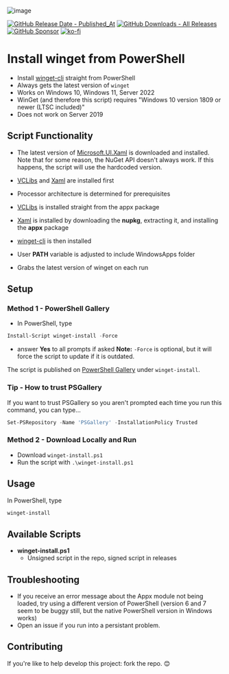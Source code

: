 
![image](https://github.com/asheroto/winget-installer/assets/49938263/21e65c6d-9132-465d-a05d-158ce9972bf3)

[![GitHub Release Date - Published_At](https://img.shields.io/github/release-date/asheroto/winget-installer)](https://github.com/asheroto/winget-installer/releases)
[![GitHub Downloads - All Releases](https://img.shields.io/github/downloads/asheroto/winget-installer/total)](https://github.com/asheroto/winget-installer/releases)
[![GitHub Sponsor](https://img.shields.io/github/sponsors/asheroto?label=Sponsor&logo=GitHub)](https://github.com/sponsors/asheroto)
[![ko-fi](https://ko-fi.com/img/githubbutton_sm.svg)](https://ko-fi.com/asheroto)
# Install winget from PowerShell

- Install [winget-cli](https://github.com/microsoft/winget-cli) straight from PowerShell
- Always gets the latest version of `winget`
- Works on Windows 10, Windows 11, Server 2022
- WinGet (and therefore this script) requires "Windows 10 version 1809 or newer (LTSC included)"
- Does not work on Server 2019

## Script Functionality

-   The latest version of [Microsoft.UI.Xaml](https://www.nuget.org/packages/Microsoft.UI.Xaml/) is downloaded and installed. Note that for some reason, the NuGet API doesn't always work. If this happens, the script will use the hardcoded version.

-   [VCLibs](https://docs.microsoft.com/en-gb/troubleshoot/developer/visualstudio/cpp/libraries/c-runtime-packages-desktop-bridge#how-to-install-and-update-desktop-framework-packages) and [Xaml](https://www.nuget.org/packages/Microsoft.UI.Xaml/) are installed first

-   Processor architecture is determined for prerequisites

-   [VCLibs](https://docs.microsoft.com/en-gb/troubleshoot/developer/visualstudio/cpp/libraries/c-runtime-packages-desktop-bridge#how-to-install-and-update-desktop-framework-packages) is installed straight from the appx package

-   [Xaml](https://www.nuget.org/packages/Microsoft.UI.Xaml/) is installed by downloading the **nupkg**, extracting it, and installing the **appx** package

-   [winget-cli](https://github.com/microsoft/winget-cli) is then installed

-   User **PATH** variable is adjusted to include WindowsApps folder

-   Grabs the latest version of winget on each run

## Setup

### Method 1 - PowerShell Gallery

- In PowerShell, type
```powershell
Install-Script winget-install -Force
```
- answer **Yes** to all prompts if asked
**Note:** `-Force` is optional, but it will force the script to update if it is outdated.

The script is published on [PowerShell Gallery](https://www.powershellgallery.com/packages/winget-install) under `winget-install`.

### Tip - How to trust PSGallery

If you want to trust PSGallery so you aren't prompted each time you run this command, you can type...

```powershell
Set-PSRepository -Name 'PSGallery' -InstallationPolicy Trusted
```

### Method 2 - Download Locally and Run

- Download `winget-install.ps1`
- Run the script with `.\winget-install.ps1`

## Usage

In PowerShell, type

```powershell
winget-install
```

## Available Scripts

- **winget-install.ps1**
	- Unsigned script in the repo, signed script in releases

## Troubleshooting

- If you receive an error message about the Appx module not being loaded, try using a different version of PowerShell (version 6 and 7 seem to be buggy still, but the native PowerShell version in Windows works)
- Open an issue if you run into a persistant problem.

## Contributing
If you're like to help develop this project: fork the repo. 😊